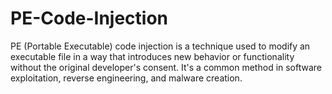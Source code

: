 # PE-Code-Injection
PE (Portable Executable) code injection is a technique used to modify an executable file in a way that introduces new behavior or functionality without the original developer's consent. It's a common method in software exploitation, reverse engineering, and malware creation. 
